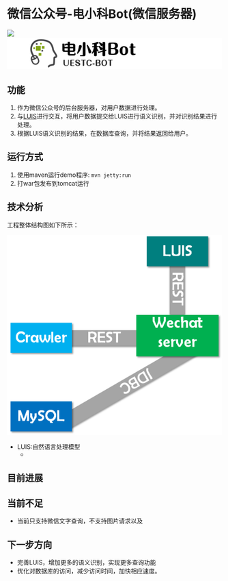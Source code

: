 # 微信公众号-电小科Bot(微信服务器)

![](https://img.shields.io/badge/version-1.0.0-brightgreen.svg)![](../resources/logo.png)



## 功能

1. 作为微信公众号的后台服务器，对用户数据进行处理。
2. 与[LUIS](https://www.luis.ai/home)进行交互，将用户数据提交给LUIS进行语义识别，并对识别结果进行处理。
3. 根据LUIS语义识别的结果，在数据库查询，并将结果返回给用户。



## 运行方式

1. 使用maven运行demo程序: `mvn jetty:run`
2. 打war包发布到tomcat运行

## 技术分析

工程整体结构图如下所示：

![](../resources/wechatserver.png)



- LUIS:自然语言处理模型
  + ​

## 目前进展

## 当前不足

- 当前只支持微信文字查询，不支持图片请求以及

## 下一步方向

- 完善LUIS，增加更多的语义识别，实现更多查询功能
- 优化对数据库的访问，减少访问时间，加快相应速度。
